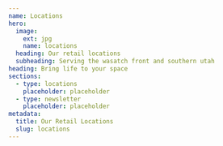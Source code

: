 ```yaml
---
name: Locations
hero:
  image:
    ext: jpg
    name: locations
  heading: Our retail locations
  subheading: Serving the wasatch front and southern utah
heading: Bring life to your space
sections:
  - type: locations
    placeholder: placeholder
  - type: newsletter
    placeholder: placeholder
metadata:
  title: Our Retail Locations
  slug: locations
---
```

